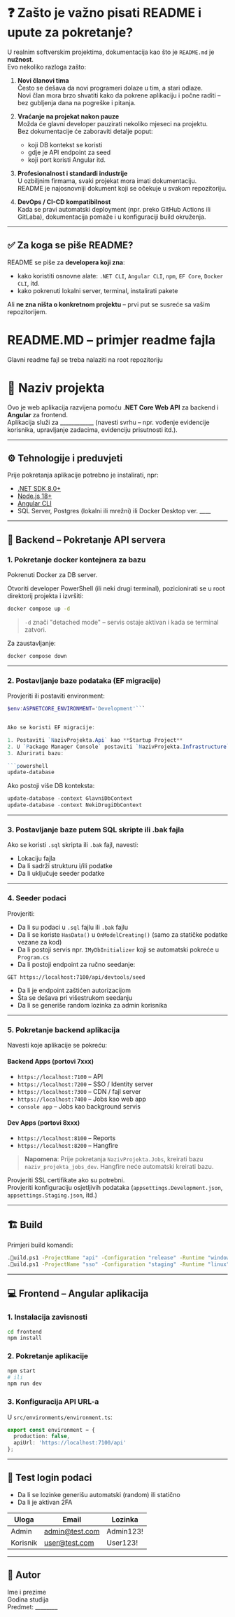 # ❓ Zašto je važno pisati README i upute za pokretanje?

U realnim softverskim projektima, dokumentacija kao što je `README.md` je **nužnost**.  
Evo nekoliko razloga zašto:

1. **Novi članovi tima**  
   Često se dešava da novi programeri dolaze u tim, a stari odlaze.  
   Novi član mora brzo shvatiti kako da pokrene aplikaciju i počne raditi – bez gubljenja dana na pogreške i pitanja.

2. **Vraćanje na projekat nakon pauze**  
   Možda će glavni developer pauzirati nekoliko mjeseci na projektu.  
   Bez dokumentacije će zaboraviti detalje poput:
   - koji DB kontekst se koristi
   - gdje je API endpoint za seed
   - koji port koristi Angular itd.

3. **Profesionalnost i standardi industrije**  
   U ozbiljnim firmama, svaki projekat mora imati dokumentaciju.  
   README je najosnovniji dokument koji se očekuje u svakom repozitoriju.

4. **DevOps / CI-CD kompatibilnost**  
   Kada se pravi automatski deployment (npr. preko GitHub Actions ili GitLaba), dokumentacija pomaže i u konfiguraciji build okruženja.

---

## ✅ Za koga se piše README?

README se piše za **developera koji zna**:
- kako koristiti osnovne alate: `.NET CLI`, `Angular CLI`, `npm`, `EF Core`, `Docker CLI`, itd.
- kako pokrenuti lokalni server, terminal, instalirati pakete

Ali **ne zna ništa o konkretnom projektu** – prvi put se susreće sa vašim repozitorijem.

# README.MD – primjer readme fajla

Glavni readme fajl se treba nalaziti na root repozitoriju


# 📘 Naziv projekta

Ovo je web aplikacija razvijena pomoću **.NET Core Web API** za backend i **Angular** za frontend.  
Aplikacija služi za ____________ (navesti svrhu – npr. vođenje evidencije korisnika, upravljanje zadacima, evidenciju prisutnosti itd.).

---




## ⚙️ Tehnologije i preduvjeti

Prije pokretanja aplikacije potrebno je instalirati, npr:

- [.NET SDK 8.0+](https://dotnet.microsoft.com/download)
- [Node.js 18+](https://nodejs.org/)
- [Angular CLI](https://angular.io/cli)
- SQL Server, Postgres (lokalni ili mrežni) ili Docker Desktop ver. ____

---

## 🔧 Backend – Pokretanje API servera

### 1. Pokretanje docker kontejnera za bazu

Pokrenuti Docker za DB server.

Otvoriti developer PowerShell (ili neki drugi terminal), pozicionirati se u root direktorij projekta i izvršiti:

```bash
docker compose up -d
```

> `-d` znači "detached mode" – servis ostaje aktivan i kada se terminal zatvori.

Za zaustavljanje:

```bash
docker compose down
```

---

### 2. Postavljanje baze podataka (EF migracije)

Provjeriti ili postaviti environment:

```powershell
$env:ASPNETCORE_ENVIRONMENT='Development'```


Ako se koristi EF migracije:

1. Postaviti `NazivProjekta.Api` kao **Startup Project**
2. U `Package Manager Console` postaviti `NazivProjekta.Infrastructure` kao **Default project**
3. Ažurirati bazu:

```powershell
update-database
```

Ako postoji više DB konteksta:

```powershell
update-database -context GlavniDbContext
update-database -context NekiDrugiDbContext
```

---

### 3. Postavljanje baze putem SQL skripte ili .bak fajla

Ako se koristi `.sql` skripta ili `.bak` fajl, navesti:

- Lokaciju fajla
- Da li sadrži strukturu i/ili podatke
- Da li uključuje seeder podatke

---

### 4. Seeder podaci

Provjeriti:

- Da li su podaci u `.sql` fajlu ili `.bak` fajlu
- Da li se koriste `HasData()` u `OnModelCreating()` (samo za statičke podatke vezane za kod)
- Da li postoji servis npr. `IMyDbInitializer` koji se automatski pokreće u `Program.cs`
- Da li postoji endpoint za ručno seedanje:

```
GET https://localhost:7100/api/devtools/seed
```

- Da li je endpoint zaštićen autorizacijom
- Šta se dešava pri višestrukom seedanju
- Da li se generiše random lozinka za admin korisnika

---

### 5. Pokretanje backend aplikacija

Navesti koje aplikacije se pokreću:

#### Backend Apps (portovi 7xxx)

- `https://localhost:7100` – API
- `https://localhost:7200` – SSO / Identity server
- `https://localhost:7300` – CDN / fajl server
- `https://localhost:7400` – Jobs kao web app
- `console app` – Jobs kao background servis

#### Dev Apps (portovi 8xxx)

- `https://localhost:8100` – Reports
- `https://localhost:8200` – Hangfire

> **Napomena**: Prije pokretanja `NazivProjekta.Jobs`, kreirati bazu `naziv_projekta_jobs_dev`. Hangfire neće automatski kreirati bazu.

Provjeriti SSL certifikate ako su potrebni.  
Provjeriti konfiguraciju osjetljivih podataka (`appsettings.Development.json`, `appsettings.Staging.json`, itd.)

---

## 🏗 Build

Primjeri build komandi:

```bash
.uild.ps1 -ProjectName "api" -Configuration "release" -Runtime "windows"
.uild.ps1 -ProjectName "sso" -Configuration "staging" -Runtime "linux"
```

---

## 💻 Frontend – Angular aplikacija

### 1. Instalacija zavisnosti

```bash
cd frontend
npm install
```

### 2. Pokretanje aplikacije

```bash
npm start
# ili
npm run dev
```

### 3. Konfiguracija API URL-a

U `src/environments/environment.ts`:

```ts
export const environment = {
  production: false,
  apiUrl: 'https://localhost:7100/api'
};
```

---

## 🔐 Test login podaci

- Da li se lozinke generišu automatski (random) ili statično
- Da li je aktivan 2FA

| Uloga     | Email           | Lozinka     |
|-----------|------------------|--------------|
| Admin     | admin@test.com  | Admin123!    |
| Korisnik  | user@test.com   | User123!     |

---

## 📄 Autor

Ime i prezime  
Godina studija  
Predmet: ________